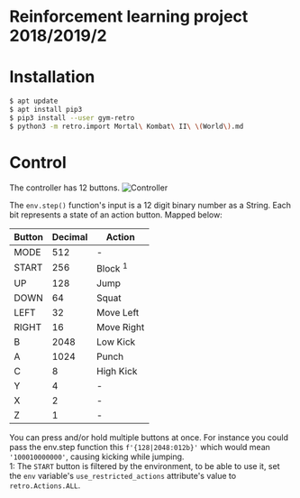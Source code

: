 # Reinforcement learning project 2018/2019/2

# Installation
```sh
$ apt update
$ apt install pip3
$ pip3 install --user gym-retro
$ python3 -m retro.import Mortal\ Kombat\ II\ \(World\).md
```

# Control
The controller has 12 buttons.
![Controller]()

The `env.step()` function's input is a 12 digit binary number as a String.
Each bit represents a state of an action button. Mapped below:


| Button | Decimal | Action |
|---|---|---|
| MODE  | 512  | - |
| START | 256  | Block <sup>1</sup> |
| UP    | 128  |  Jump |
| DOWN  | 64   |  Squat |
| LEFT  | 32   | Move Left  |
| RIGHT | 16   | Move Right  |
| B     | 2048 | Low Kick  |
| A     | 1024 | Punch     |
| C     | 8    | High Kick |
| Y     | 4    | - |
| X     | 2    | - |
| Z     | 1    | - |

You can press and/or hold multiple buttons at once. 
For instance you could pass the env.step function this `f'{128|2048:012b}'` which would mean `'100010000000'`, causing kicking while jumping.  
1: The `START` button is filtered by the environment, to be able to use it, set the `env` variable's `use_restricted_actions` attribute's value to `retro.Actions.ALL`.
